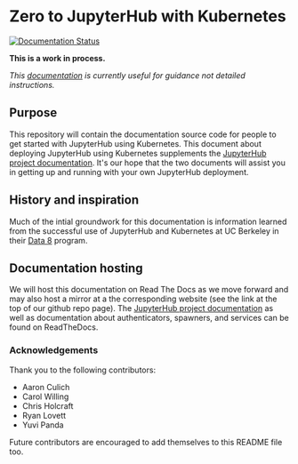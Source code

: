 # Zero to JupyterHub with Kubernetes

[![Documentation Status](https://readthedocs.org/projects/zero-to-jupyterhub-with-kubernetes/badge/?version=latest)](http://zero-to-jupyterhub-with-kubernetes.readthedocs.io/en/latest/?badge=latest)

**This is a work in process.**

*This [documentation](https://zero-to-jupyterhub-with-kubernetes.readthedocs.io) is currently useful for guidance not detailed instructions.*

## Purpose
This repository will contain the documentation source code for people to get started with
JupyterHub using Kubernetes. This document about deploying JupyterHub using Kubernetes
supplements the [JupyterHub project documentation](https://jupyterhub.readthedocs.io).
It's our hope that the two documents will assist you in getting up and running with your
own JupyterHub deployment.

## History and inspiration

Much of the intial groundwork for this documentation is information learned from
the successful use of JupyterHub and Kubernetes at UC Berkeley in their
[Data 8](http://data8.org/) program.

## Documentation hosting

We will host this documentation on Read The Docs as we move forward and may also
host a mirror at a the corresponding
website (see the link at the top of our github repo page).
The [JupyterHub project documentation](https://jupyterhub.readthedocs.io) as well
as documentation about authenticators, spawners, and services can be found on
ReadTheDocs.

### Acknowledgements

Thank you to the following contributors:

- Aaron Culich
- Carol Willing
- Chris Holcraft
- Ryan Lovett
- Yuvi Panda

Future contributors are encouraged to add themselves to this README file too.
